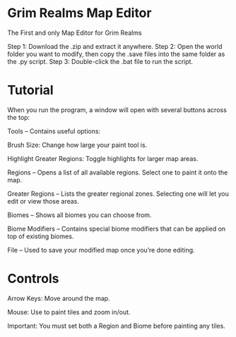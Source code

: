 # Grim Realms Map Editor
The First and only Map Editor for Grim Realms 

Step 1: Download the .zip and extract it anywhere.
Step 2: Open the world folder you want to modify, then copy the .save files into the same folder as the .py script.
Step 3: Double-click the .bat file to run the script.

# Tutorial

When you run the program, a window will open with several buttons across the top:

Tools – Contains useful options:

Brush Size: Change how large your paint tool is.

Highlight Greater Regions: Toggle highlights for larger map areas.

Regions – Opens a list of all available regions. Select one to paint it onto the map.

Greater Regions – Lists the greater regional zones. Selecting one will let you edit or view those areas.

Biomes – Shows all biomes you can choose from.

Biome Modifiers – Contains special biome modifiers that can be applied on top of existing biomes.

File – Used to save your modified map once you’re done editing.

# Controls

Arrow Keys: Move around the map.

Mouse: Use to paint tiles and zoom in/out.

Important: You must set both a Region and Biome before painting any tiles.
